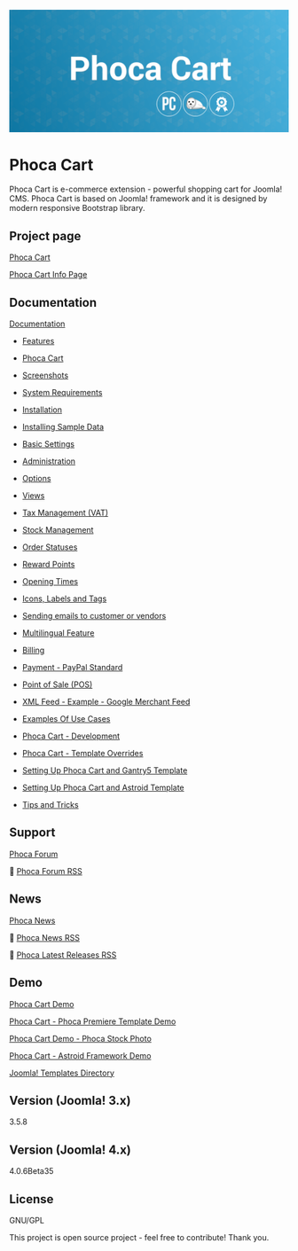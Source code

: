 



![Phoca Cart](https://github.com/PhocaCz/PhocaCart/blob/master/phocacart.png?raw=true)

# Phoca Cart



Phoca Cart is e-commerce extension - powerful shopping cart for Joomla! CMS. Phoca Cart is based on Joomla! framework and it is designed by modern responsive Bootstrap library.



## Project page

[Phoca Cart](https://www.phoca.cz/phocacart)

[Phoca Cart Info Page](https://www.phoca.cz/project/phocacart-joomla-ecommerce)



## Documentation

[Documentation](https://www.phoca.cz/documentation/category/116-phoca-cart-component)

- [Features](https://www.phoca.cz/documents/116-phoca-cart-component/786-features)

- [Phoca Cart](https://www.phoca.cz/documents/116-phoca-cart-component/957-phoca-cart)

- [Screenshots](https://www.phoca.cz/documents/116-phoca-cart-component/796-screenshots)

- [System Requirements](https://www.phoca.cz/documents/116-phoca-cart-component/1038-system-requirements)

- [Installation](https://www.phoca.cz/documents/116-phoca-cart-component/1037-installation)

- [Installing Sample Data](https://www.phoca.cz/documents/116-phoca-cart-component/807-installing-sample-data)

- [Basic Settings](https://www.phoca.cz/documents/116-phoca-cart-component/1039-basic-settings)

- [Administration](https://www.phoca.cz/documents/116-phoca-cart-component/922-administration)

- [Options](https://www.phoca.cz/documents/116-phoca-cart-component/880-options)

- [Views](https://www.phoca.cz/documents/116-phoca-cart-component/828-views)

- [Tax Management (VAT)](https://www.phoca.cz/documents/116-phoca-cart-component/924-tax-management-vat)

- [Stock Management](https://www.phoca.cz/documents/116-phoca-cart-component/932-stock-management)

- [Order Statuses](https://www.phoca.cz/documents/116-phoca-cart-component/935-order-statuses)

- [Reward Points](https://www.phoca.cz/documents/116-phoca-cart-component/946-reward-points)

- [Opening Times](https://www.phoca.cz/documents/116-phoca-cart-component/990-opening-times)

- [Icons, Labels and Tags](https://www.phoca.cz/documents/116-phoca-cart-component/986-icons-labels-and-tags)

- [Sending emails to customer or vendors](https://www.phoca.cz/documents/116-phoca-cart-component/966-sending-emails-to-customer-or-vendors)

- [Multilingual Feature](https://www.phoca.cz/documents/116-phoca-cart-component/980-multilingual-feature)

- [Billing](https://www.phoca.cz/documents/116-phoca-cart-component/1067-billing)

- [Payment - PayPal Standard](https://www.phoca.cz/documents/116-phoca-cart-component/829-payment-paypal-standard)

- [Point of Sale (POS)](https://www.phoca.cz/documents/116-phoca-cart-component/964-point-of-sale-pos)

- [XML Feed - Example - Google Merchant Feed](https://www.phoca.cz/documents/116-phoca-cart-component/1001-xml-feed-example-google-merchant-feed)

- [Examples Of Use Cases](https://www.phoca.cz/documents/116-phoca-cart-component/920-examples-of-use-cases)

- [Phoca Cart - Development](https://www.phoca.cz/documents/116-phoca-cart-component/939-phoca-cart-development)

- [Phoca Cart - Template Overrides](https://www.phoca.cz/documents/116-phoca-cart-component/995-phoca-cart-template-overrides)

- [Setting Up Phoca Cart and Gantry5 Template](https://www.phoca.cz/documents/116-phoca-cart-component/989-setting-up-phoca-cart-and-gantry-5-template)

- [Setting Up Phoca Cart and Astroid Template](https://www.phoca.cz/documents/116-phoca-cart-component/1042-setting-up-phoca-cart-and-astroid-template)

- [Tips and Tricks](https://www.phoca.cz/documents/116-phoca-cart-component/1070-tips-and-tricks)





## Support

[Phoca Forum](https://www.phoca.cz/forum)

:bell: [Phoca Forum RSS](https://www.phoca.cz/forum/app.php/feed)



## News

[Phoca News](https://www.phoca.cz/news)

:bell: [Phoca News RSS](https://www.phoca.cz/news?format=feed&type=rss)

:bell: [Phoca Latest Releases RSS](https://www.phoca.cz/download/feed/111?format=feed&type=rss)



## Demo

[Phoca Cart Demo](https://www.phoca.cz/phocacartdemo/)

[Phoca Cart - Phoca Premiere Template Demo](https://www.phoca.cz/phocacartdemo/premiere/)

[Phoca Cart Demo - Phoca Stock Photo](https://www.phoca.cz/stockphoto/)

[Phoca Cart - Astroid Framework Demo](https://www.phoca.cz/phocacartdemo/astroid/)

[Joomla! Templates Directory](https://www.phoca.cz/jtd/)



## Version (Joomla! 3.x)

3.5.8

## Version (Joomla! 4.x)

4.0.6Beta35



## License

GNU/GPL



This project is open source project - feel free to contribute! Thank you.
